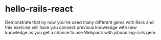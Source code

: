 # hello-rails-react
Demonstrate that by now you've used many different gems with Rails and this exercise will have you connect previous knowledge with new knowledge as you get a chance to use Webpack with jsbundling-rails gem.
